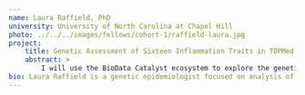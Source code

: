 ```yaml
---
name: Laura Raffield, PhD
university: University of North Carolina at Chapel Hill
photo: ../../../images/fellows/cohort-1/raffield-laura.jpg
project:
    title: Genetic Assessment of Sixteen Inflammation Traits in TOPMed Whole Genome Sequencing Data 
    abstract: >
        I will use the BioData Catalyst ecosystem to explore the genetic underpinnings of 16 inflammation biomarkers. Previous inflammation working group analyses did not take advantage of the full sample size now available in TOPMed, thoroughly examine gene and region-based tests, or account for heterogeneous variance across cohorts, issues addressed here. Effects of identified variants on proteomic, metabolomic, transcriptomic, or epigenetic intermediaries will also be examined using pilot data from the Multi-Ethnic Study of Atherosclerosis (MESA). My extensive involvement in multiple TOPMed working groups and previous TOPMed publications position me to aid others with the use of the BioData Catalyst ecosystem.
bio: Laura Raffield is a genetic epidemiologist focused on analysis of inflammation, hematology and hemostasis, cardiovascular disease, and diabetes related traits, particularly in underrepresented African American and Hispanic/Latino populations. She is currently a postdoctoral fellow in the Department of Genetics at the University of North Carolina at Chapel Hill. Raffield earned her PhD in Molecular Genetics and Genomics from Wake Forest University School of Medicine and her BS in Biology from the University of North Carolina at Chapel Hill.
---
```


